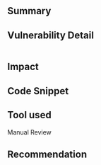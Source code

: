 # 
## Summary


## Vulnerability Detail
```solidity
```

## Impact

## Code Snippet

## Tool used
Manual Review

## Recommendation
